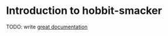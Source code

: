 # Introduction to hobbit-smacker

TODO: write [great documentation](http://jacobian.org/writing/what-to-write/)
